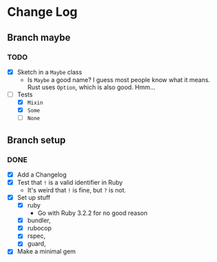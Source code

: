 # Change Log

## Branch maybe
### TODO
  - [X] Sketch in a `Maybe` class
    - Is `Maybe` a good name?  I guess most people know what it means.
      Rust uses `Option`, which is also good.  Hmm...
  - [ ] Tests
    - [X] `Mixin`
    - [X] `Some`
    - [ ] `None`

## Branch setup
### DONE
  - [X] Add a Changelog
  - [X] Test that `!` is a valid identifier in Ruby
    - It's weird that `!` is fine, but `?` is not.
  - [X] Set up stuff
    - [X] ruby
      - Go with Ruby 3.2.2 for no good reason
    - [X] bundler,
    - [X] rubocop
    - [X] rspec,
    - [X] guard,
  - [X] Make a minimal gem
